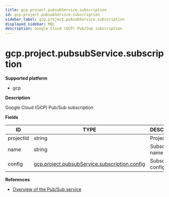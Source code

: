 ```yaml
---
title: gcp.project.pubsubService.subscription
id: gcp.project.pubsubService.subscription
sidebar_label: gcp.project.pubsubService.subscription
displayed_sidebar: MQL
description: Google Cloud (GCP) Pub/Sub subscription
---
```


# gcp.project.pubsubService.subscription

**Supported platform**

- gcp

**Description**

Google Cloud (GCP) Pub/Sub subscription

**Fields**

| ID        | TYPE                                                                                              | DESCRIPTION                |
| --------- | ------------------------------------------------------------------------------------------------- | -------------------------- |
| projectId | string                                                                                            | Project ID                 |
| name      | string                                                                                            | Subscription name          |
| config    | [gcp.project.pubsubService.subscription.config](gcp.project.pubsubservice.subscription.config.md) | Subscription configuration |

**References**

- [Overview of the Pub/Sub service](https://cloud.google.com/pubsub/docs/pubsub-basics)
